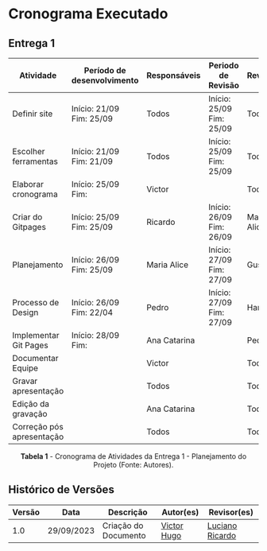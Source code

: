 # Cronograma Executado


## Entrega 1
<center>

| Atividade                 | Período de desenvolvimento   | Responsáveis | Periodo de Revisão           | Revisores   |
| ------------------------- | ---------------------------- | ------------ | ---------------------------- | ----------- |
| Definir site              | Início: 21/09 <br>Fim: 25/09 | Todos        | Início: 25/09 <br>Fim: 25/09 | Todos       |
| Escolher ferramentas      | Início: 21/09 <br>Fim: 21/09 | Todos        | Início: 25/09 <br>Fim: 25/09 | Todos       |
| Elaborar cronograma       | Início: 25/09 <br>Fim:       | Victor       |                              | Todos       |
| Criar do Gitpages         | Início: 25/09 <br>Fim: 25/09 | Ricardo      | Início: 26/09 <br>Fim: 26/09 | Maria Alice |
| Planejamento              | Início: 26/09 <br>Fim: 25/09 | Maria Alice  | Início: 27/09 <br>Fim: 27/09 | Gustavo     |
| Processo de Design        | Início: 26/09 <br>Fim: 22/04 | Pedro        | Início: 27/09 <br>Fim: 27/09 | Harry       |
| Implementar Git Pages     | Início: 28/09 <br>Fim:       | Ana Catarina |                              | Pedro       |
| Documentar Equipe         |                              | Victor       |                              | Todos       |
| Gravar apresentação       |                              | Todos        |                              | Todos       |
| Edição da gravação        |                              | Ana Catarina |                              | Todos       |
| Correção pós apresentação |                              | Todos        |                              | Todos       |

**Tabela 1** - Cronograma de Atividades da Entrega 1 - Planejamento do Projeto (Fonte: Autores).

</center>



## Histórico de Versões

| Versão |    Data    | Descrição                                                                | Autor(es)                                                                                           | Revisor(es)                                     |
| ------ | :--------: | ------------------------------------------------------------------------ | --------------------------------------------------------------------------------------------------- | ----------------------------------------------- |
| 1.0    | 29/09/2023 | Criação do Documento| [Victor Hugo](https://github.com/ViictorHugoo)|[Luciano Ricardo](https://github.com/l-ricardo)|
